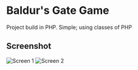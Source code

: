 # Baldur's Gate Game 

Project build in PHP. Simple; using classes of PHP

## Screenshot

![Screen 1](https://www.cjoint.com/doc/24_12/NLtjZd5zTIL_League01.png "Landing Page")
![Screen 2](https://www.cjoint.com/doc/23_07/MGCjLROEHTA_1editr.png "Battle Page")
